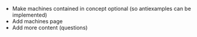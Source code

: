 * Make machines contained in concept optional (so antiexamples can be implemented)
* Add machines page
* Add more content (questions)

